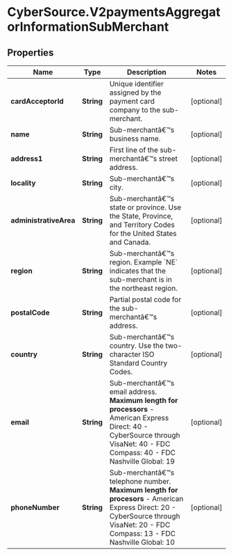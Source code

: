 # CyberSource.V2paymentsAggregatorInformationSubMerchant

## Properties
Name | Type | Description | Notes
------------ | ------------- | ------------- | -------------
**cardAcceptorId** | **String** | Unique identifier assigned by the payment card company to the sub-merchant. | [optional] 
**name** | **String** | Sub-merchantâ€™s business name. | [optional] 
**address1** | **String** | First line of the sub-merchantâ€™s street address. | [optional] 
**locality** | **String** | Sub-merchantâ€™s city. | [optional] 
**administrativeArea** | **String** | Sub-merchantâ€™s state or province. Use the State, Province, and Territory Codes for the United States and Canada.  | [optional] 
**region** | **String** | Sub-merchantâ€™s region. Example &#x60;NE&#x60; indicates that the sub-merchant is in the northeast region. | [optional] 
**postalCode** | **String** | Partial postal code for the sub-merchantâ€™s address. | [optional] 
**country** | **String** | Sub-merchantâ€™s country. Use the two-character ISO Standard Country Codes. | [optional] 
**email** | **String** | Sub-merchantâ€™s email address.  **Maximum length for processors**   - American Express Direct: 40  - CyberSource through VisaNet: 40  - FDC Compass: 40  - FDC Nashville Global: 19  | [optional] 
**phoneNumber** | **String** | Sub-merchantâ€™s telephone number.  **Maximum length for procesors**   - American Express Direct: 20  - CyberSource through VisaNet: 20  - FDC Compass: 13  - FDC Nashville Global: 10  | [optional] 


